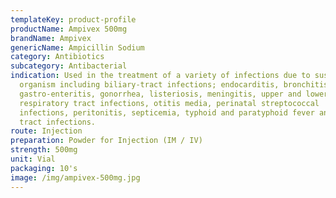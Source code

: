 ```yaml
---
templateKey: product-profile
productName: Ampivex 500mg
brandName: Ampivex
genericName: Ampicillin Sodium
category: Antibiotics
subcategory: Antibacterial
indication: Used in the treatment of a variety of infections due to susceptible
  organism including biliary-tract infections; endocarditis, bronchitis,
  gastro-enteritis, gonorrhea, listeriosis, meningitis, upper and lower
  respiratory tract infections, otitis media, perinatal streptococcal
  infections, peritonitis, septicemia, typhoid and paratyphoid fever and urinary
  tract infections.
route: Injection
preparation: Powder for Injection (IM / IV)
strength: 500mg
unit: Vial
packaging: 10's
image: /img/ampivex-500mg.jpg
---
```

